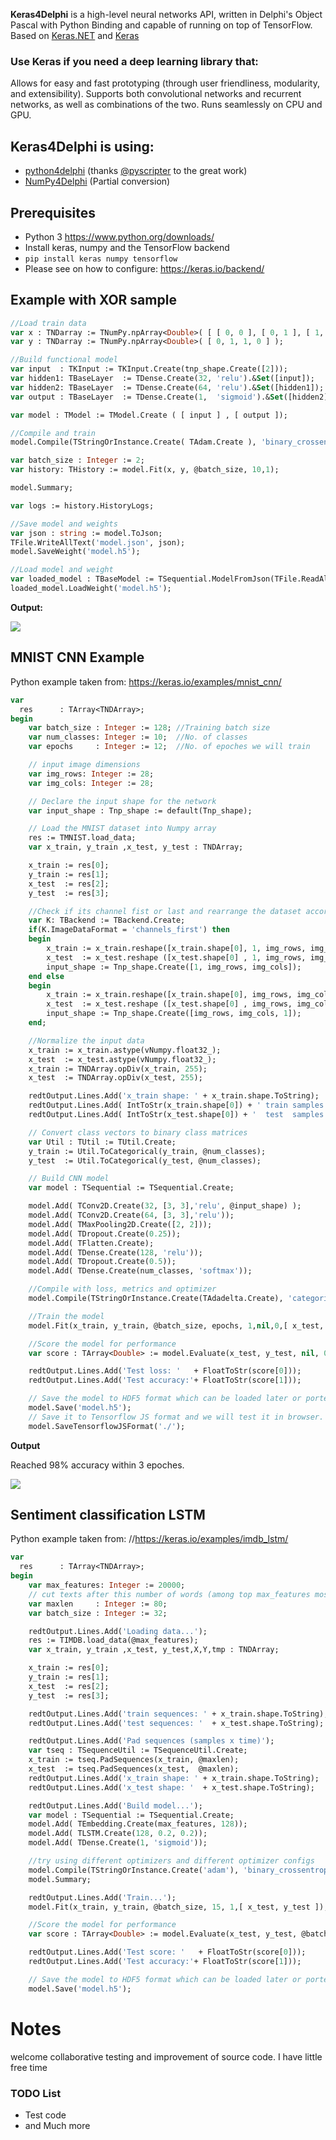 **Keras4Delphi** is a high-level neural networks API, written in Delphi's Object Pascal with Python Binding and capable of running on top of TensorFlow. Based on [Keras.NET](https://github.com/SciSharp/Keras.NET) and [Keras](https://github.com/keras-team/keras) 

### Use Keras if you need a deep learning library that:

Allows for easy and fast prototyping (through user friendliness, modularity, and extensibility).
Supports both convolutional networks and recurrent networks, as well as combinations of the two.
Runs seamlessly on CPU and GPU.

## Keras4Delphi is using:

* [python4delphi](https://github.com/pyscripter/python4delphi) (thanks [@pyscripter](https://github.com/pyscripter) to the great work)
* [NumPy4Delphi](https://github.com/Pigrecos/Keras4Delphi/tree/master/src/NumPy) (Partial conversion)

## Prerequisites
* Python 3 https://www.python.org/downloads/
* Install keras, numpy and the TensorFlow backend
* `pip install keras numpy tensorflow`
* Please see on how to configure: https://keras.io/backend/

## Example with XOR sample

```pascal
//Load train data
var x : TNDarray := TNumPy.npArray<Double>( [ [ 0, 0 ], [ 0, 1 ], [ 1, 0 ], [ 1, 1 ] ] );
var y : TNDarray := TNumPy.npArray<Double>( [ 0, 1, 1, 0 ] );

//Build functional model
var input  : TKInput := TKInput.Create(tnp_shape.Create([2]));
var hidden1: TBaseLayer  := TDense.Create(32, 'relu').&Set([input]);
var hidden2: TBaseLayer  := TDense.Create(64, 'relu').&Set([hidden1]);
var output : TBaseLayer  := TDense.Create(1,  'sigmoid').&Set([hidden2]);

var model : TModel := TModel.Create ( [ input ] , [ output ]);

//Compile and train
model.Compile(TStringOrInstance.Create( TAdam.Create ), 'binary_crossentropy',['accuracy']);

var batch_size : Integer := 2;
var history: THistory := model.Fit(x, y, @batch_size, 10,1);

model.Summary;

var logs := history.HistoryLogs;

//Save model and weights
var json : string := model.ToJson;
TFile.WriteAllText('model.json', json);
model.SaveWeight('model.h5');

//Load model and weight
var loaded_model : TBaseModel := TSequential.ModelFromJson(TFile.ReadAllText('model.json'));
loaded_model.LoadWeight('model.h5');
```

**Output:**

![](https://github.com/Pigrecos/Keras4Delphi/blob/master/Images/xor.jpg)

## MNIST CNN Example

Python example taken from: https://keras.io/examples/mnist_cnn/

```pascal
var
  res      : TArray<TNDArray>;
begin
    var batch_size : Integer := 128; //Training batch size
    var num_classes: Integer := 10;  //No. of classes
    var epochs     : Integer := 12;  //No. of epoches we will train

    // input image dimensions
    var img_rows: Integer := 28;
    var img_cols: Integer := 28;

    // Declare the input shape for the network
    var input_shape : Tnp_shape := default(Tnp_shape);

    // Load the MNIST dataset into Numpy array
    res := TMNIST.load_data;
    var x_train, y_train ,x_test, y_test : TNDArray;

    x_train := res[0];
    y_train := res[1];
    x_test  := res[2];
    y_test  := res[3];

    //Check if its channel fist or last and rearrange the dataset accordingly
    var K: TBackend := TBackend.Create;
    if(K.ImageDataFormat = 'channels_first') then
    begin
        x_train := x_train.reshape([x_train.shape[0], 1, img_rows, img_cols]);
        x_test  := x_test.reshape ([x_test.shape[0] , 1, img_rows, img_cols]);
        input_shape := Tnp_shape.Create([1, img_rows, img_cols]);
    end else
    begin
        x_train := x_train.reshape([x_train.shape[0], img_rows, img_cols, 1]);
        x_test  := x_test.reshape ([x_test.shape[0] , img_rows, img_cols, 1]);
        input_shape := Tnp_shape.Create([img_rows, img_cols, 1]);
    end;

    //Normalize the input data
    x_train := x_train.astype(vNumpy.float32_);
    x_test  := x_test.astype(vNumpy.float32_);
    x_train := TNDArray.opDiv(x_train, 255);
    x_test  := TNDArray.opDiv(x_test, 255);

    redtOutput.Lines.Add('x_train shape: ' + x_train.shape.ToString);
    redtOutput.Lines.Add( IntToStr(x_train.shape[0]) + ' train samples');
    redtOutput.Lines.Add( IntToStr(x_test.shape[0]) + '  test  samples');

    // Convert class vectors to binary class matrices
    var Util : TUtil := TUtil.Create;
    y_train := Util.ToCategorical(y_train, @num_classes);
    y_test  := Util.ToCategorical(y_test, @num_classes);

    // Build CNN model
    var model : TSequential := TSequential.Create;

    model.Add( TConv2D.Create(32, [3, 3],'relu', @input_shape) );
    model.Add( TConv2D.Create(64, [3, 3],'relu'));
    model.Add( TMaxPooling2D.Create([2, 2]));
    model.Add( TDropout.Create(0.25));
    model.Add( TFlatten.Create);
    model.Add( TDense.Create(128, 'relu'));
    model.Add( TDropout.Create(0.5));
    model.Add( TDense.Create(num_classes, 'softmax'));

    //Compile with loss, metrics and optimizer
    model.Compile(TStringOrInstance.Create(TAdadelta.Create), 'categorical_crossentropy', [ 'accuracy' ]);

    //Train the model
    model.Fit(x_train, y_train, @batch_size, epochs, 1,nil,0,[ x_test, y_test ]);

    //Score the model for performance
    var score : TArray<Double> := model.Evaluate(x_test, y_test, nil, 0);

    redtOutput.Lines.Add('Test loss: '   + FloatToStr(score[0]));
    redtOutput.Lines.Add('Test accuracy:'+ FloatToStr(score[1]));

    // Save the model to HDF5 format which can be loaded later or ported to other application
    model.Save('model.h5');
    // Save it to Tensorflow JS format and we will test it in browser.
    model.SaveTensorflowJSFormat('./');
```

**Output**

Reached 98% accuracy within 3 epoches.

![](https://github.com/Pigrecos/Keras4Delphi/blob/master/Images/MNIST.jpg)


## Sentiment classification LSTM

Python example taken from: //https://keras.io/examples/imdb_lstm/

```pascal
var
  res      : TArray<TNDArray>;
begin
    var max_features: Integer := 20000;
    // cut texts after this number of words (among top max_features most common words)
    var maxlen     : Integer := 80;
    var batch_size : Integer := 32;

    redtOutput.Lines.Add('Loading data...');
    res := TIMDB.load_data(@max_features);
    var x_train, y_train ,x_test, y_test,X,Y,tmp : TNDArray;

    x_train := res[0];
    y_train := res[1];
    x_test  := res[2];
    y_test  := res[3];

    redtOutput.Lines.Add('train sequences: ' + x_train.shape.ToString);
    redtOutput.Lines.Add('test sequences: '  + x_test.shape.ToString);

    redtOutput.Lines.Add('Pad sequences (samples x time)');
    var tseq : TSequenceUtil := TSequenceUtil.Create;
    x_train := tseq.PadSequences(x_train, @maxlen);
    x_test  := tseq.PadSequences(x_test,  @maxlen);
    redtOutput.Lines.Add('x_train shape: ' + x_train.shape.ToString);
    redtOutput.Lines.Add('x_test shape: '  + x_test.shape.ToString);

    redtOutput.Lines.Add('Build model...');
    var model : TSequential := TSequential.Create;
    model.Add( TEmbedding.Create(max_features, 128));
    model.Add( TLSTM.Create(128, 0.2, 0.2));
    model.Add( TDense.Create(1, 'sigmoid'));

    //try using different optimizers and different optimizer configs
    model.Compile(TStringOrInstance.Create('adam'), 'binary_crossentropy', [ 'accuracy' ]);
    model.Summary;

    redtOutput.Lines.Add('Train...');
    model.Fit(x_train, y_train, @batch_size, 15, 1,[ x_test, y_test ]);

    //Score the model for performance
    var score : TArray<Double> := model.Evaluate(x_test, y_test, @batch_size);

    redtOutput.Lines.Add('Test score: '   + FloatToStr(score[0]));
    redtOutput.Lines.Add('Test accuracy:'+ FloatToStr(score[1]));

    // Save the model to HDF5 format which can be loaded later or ported to other application
    model.Save('model.h5');
```

# Notes
   welcome collaborative testing and improvement of source code. I have little free time
   
### TODO List ###
* Test code
* and Much more   
